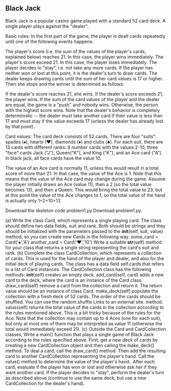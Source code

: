 ## Black Jack

Black Jack is a popular casino game played with a standard 52 card deck. A single player plays against the "dealer".

Basic rules: In the first part of the game, the player is dealt cards repeatedly until one of the following events happens: 

The player's score (i.e. the sum of the values of the player's cards, explained below) reaches 21. In this case, the player wins immediately.
The player's score exceed 21. In this case, the player loses immediately. 
The player decides to "stay", i.e. not take any more cards. 
If the player has neither won or lost at this point, it is the dealer's turn to draw cards. The dealer keeps drawing cards until the sum of her card values is 17 or higher. Then she stops and the winner is determined as follows: 

If the dealer's score reaches 21, she wins.
If the dealer's score exceeds 21, the player wins.
If the sum of the card values of the player and the dealer are equal, the game is a "push" and nobody wins. 
Otherwise, the person with the highest score wins.
Note that the dealer's behavior is completely deterministic -- the dealer must take another card if their value is less than 17 and must stay if the value exceeds 17 (unless the dealer has already lost by that point).

Card values: The card deck consists of 52 cards. There are four "suits": spades (♠), hearts (♥), diamonds (♦) and clubs (♣). For each suit, there are 13 cards with different ranks: 9 number cards with the values 2-10, three "face" cards Jack ("J"), Queen("K"), and King ("K"), and an Ace card ("A"). In black jack, all face cards have the value 10. 

The value of an Ace card is normally 11, unless this would result in a total score of more than 21. In that case, the value of the Ace is 1. Note that this means that the value of the Ace card may change during the game. Assume the player initially draws an Ace (value 11), then a 2 (so the total value becomes 13), and then a Queen. This would bring the total value to 23, but at this point the value of the Ace changes to 1, so the total value of the hand is actually only 1+2+10=13.

Download the skeleton code problem1.py Download problem1.py.

(a) Write the class Card, which represents a single playing card. The class should define two data fields, suit and rank. Both should be strings and they should be initialized with the parameters passed to the __init__(self, suit, value) method, so you can create new Cards in the following way. 
some_card = Card('♠','A')
another_card = Card('♥','10')
Write a suitable __str__(self) method for your class that returns a single string representing the card's suit and rank.
(b) Complete the class CardCollection, which represents a collection of cards. This is used for the hand of the player and dealer, and also for the initial deck of playing cards. The class has a data field self.cards that refers to a list of Card instances. The CardCollection class has the following methods:
__init__(self) creates an empty deck. 
add_card(self, card) adds a new card to the deck, where the card is an instance of the Card class.
draw_card(self) remove a card from the collection and return it. The return value should be an instance of class Card.
make_deck(self) populate the collection with a fresh deck of 52 cards. The order of the cards should be shuffled. You can use the random.shuffle Links to an external site. method.
value(self) returns the total value of the cards in the collection according to the rules mentioned above. This is a bit tricky because of the rules for the Ace. Note that the collection may contain up to 4 Aces (one for each suit), but only at most one of them may be interpreted as value 11 (otherwise the total would immediately exceed 21).
(c) Outside the Card and CardCollection classes, Write a main() function that plays a single game of Black Jack according to the rules specified above. First, get a new deck of cards by creating a new CardCollection object and then calling the make_deck() method. To deal a card, call the draw_card() method. Then add the resulting card to another CardCollection representing the player's hand.  Call the value() method to determine the value of the player's hand.. After each card, evaluate if the player has won or lost and otherwise ask her if they want another card. If the player decides to "stay", perform the dealer's turn as described above (continue to use the same deck, but use a new CardCollection for the dealer's hand). 
